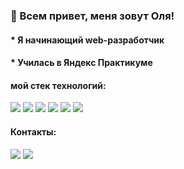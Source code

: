 ### 👋 Всем привет, меня зовут Оля!

#### * Я начинающий web-разработчик
#### * Училась в Яндекс Практикуме
#### мой стек технологий:
<img src="https://img.shields.io/badge/HTML-2F4F4F?style=for-the-badge&logo=html5&logoColor=FFFFFF"/> <img src="https://img.shields.io/badge/CSS-2F4F4F?style=for-the-badge&logo=css3&logoColor=FFFFFF"/> <img src="https://img.shields.io/badge/JavaScript-2F4F4F?style=for-the-badge&logo=javascript&logoColor=FFFFFF"/> <img src="https://img.shields.io/badge/React-2F4F4F?style=for-the-badge&logo=reactquery&logoColor=FFFFFF"/> <img src="https://img.shields.io/badge/Node.js-2F4F4F?style=for-the-badge&logo=&logoColor=FFFFFF"/> <img src="https://img.shields.io/badge/webpack-2F4F4F?style=for-the-badge&logo=webpack&logoColor=FFFFFF"/>

#### Контакты:
[<img src="https://img.shields.io/badge/telegram-2F4F4F?style=for-the-badge&logo=telegram&logoColor=FFFFFF"/>](https://t.me/PaolaPanNN)
[<img src="https://img.shields.io/badge/email-2F4F4F?style=for-the-badge&logo=maildotru&logoColor=FFFFFF"/>](mailto:olga_nikolaevna_1995@mail.ru)

